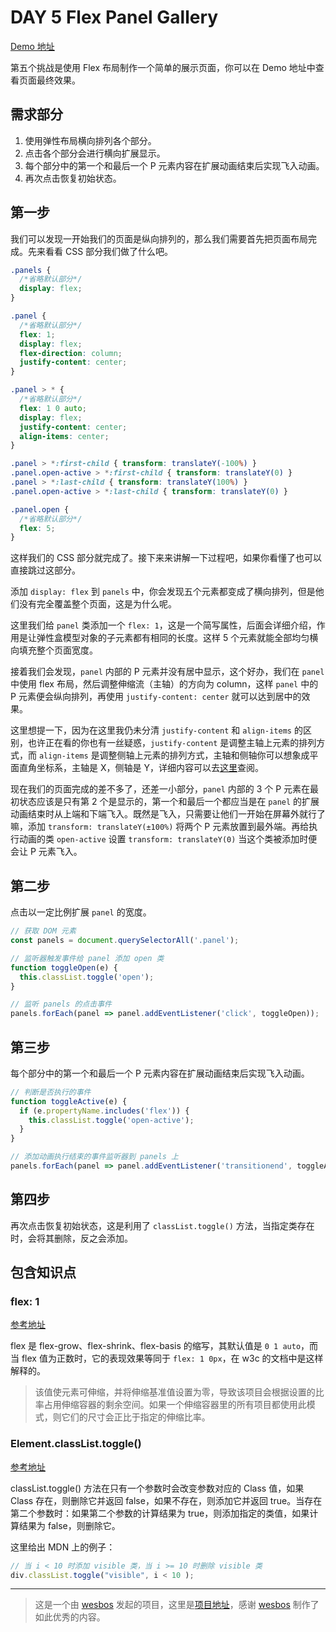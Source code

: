 # DAY 5 Flex Panel Gallery
[Demo 地址]()

第五个挑战是使用 Flex 布局制作一个简单的展示页面，你可以在 Demo 地址中查看页面最终效果。

## 需求部分

1. 使用弹性布局横向排列各个部分。
2. 点击各个部分会进行横向扩展显示。
3. 每个部分中的第一个和最后一个 P 元素内容在扩展动画结束后实现飞入动画。
4. 再次点击恢复初始状态。

## 第一步

我们可以发现一开始我们的页面是纵向排列的，那么我们需要首先把页面布局完成。先来看看 CSS 部分我们做了什么吧。

```css
.panels {
  /*省略默认部分*/
  display: flex;
}

.panel {
  /*省略默认部分*/
  flex: 1;
  display: flex;
  flex-direction: column;
  justify-content: center;
}

.panel > * {
  /*省略默认部分*/
  flex: 1 0 auto;
  display: flex;
  justify-content: center;
  align-items: center; 
}

.panel > *:first-child { transform: translateY(-100%) }
.panel.open-active > *:first-child { transform: translateY(0) }
.panel > *:last-child { transform: translateY(100%) }
.panel.open-active > *:last-child { transform: translateY(0) }

.panel.open {
  /*省略默认部分*/
  flex: 5;
}
```

这样我们的 CSS 部分就完成了。接下来来讲解一下过程吧，如果你看懂了也可以直接跳过这部分。

添加 `display: flex` 到 `panels` 中，你会发现五个元素都变成了横向排列，但是他们没有完全覆盖整个页面，这是为什么呢。

这里我们给 `panel` 类添加一个 `flex: 1`，这是一个简写属性，后面会详细介绍，作用是让弹性盒模型对象的子元素都有相同的长度。这样 5 个元素就能全部均匀横向填充整个页面宽度。

接着我们会发现，`panel` 内部的 P 元素并没有居中显示，这个好办，我们在 `panel` 中使用 flex 布局，然后调整伸缩流（主轴）的方向为 column，这样 `panel` 中的 P 元素便会纵向排列，再使用 `justify-content: center` 就可以达到居中的效果。

这里想提一下，因为在这里我仍未分清 `justify-content` 和 `align-items` 的区别，也许正在看的你也有一丝疑惑，`justify-content` 是调整主轴上元素的排列方式，而 `align-items` 是调整侧轴上元素的排列方式，主轴和侧轴你可以想象成平面直角坐标系，主轴是 X，侧轴是 Y，详细内容可以去[这里](https://www.w3.org/html/ig/zh/css-flex-1/#justify-content)查阅。

现在我们的页面完成的差不多了，还差一小部分，`panel` 内部的 3 个 P 元素在最初状态应该是只有第 2 个是显示的，第一个和最后一个都应当是在 `panel` 的扩展动画结束时从上端和下端飞入。既然是飞入，只需要让他们一开始在屏幕外就行了嘛，添加 `transform: translateY(±100%)` 将两个 P 元素放置到最外端。再给执行动画的类 `open-active` 设置 `transform: translateY(0)` 当这个类被添加时便会让 P 元素飞入。

## 第二步

点击以一定比例扩展 `panel` 的宽度。

```javascript
// 获取 DOM 元素
const panels = document.querySelectorAll('.panel');

// 监听器触发事件给 panel 添加 open 类
function toggleOpen(e) {
  this.classList.toggle('open');
}

// 监听 panels 的点击事件
panels.forEach(panel => panel.addEventListener('click', toggleOpen));
```

## 第三步

每个部分中的第一个和最后一个 P 元素内容在扩展动画结束后实现飞入动画。

```javascript
// 判断是否执行的事件
function toggleActive(e) {
  if (e.propertyName.includes('flex')) {
    this.classList.toggle('open-active');
  }
}

// 添加动画执行结束的事件监听器到 panels 上
panels.forEach(panel => panel.addEventListener('transitionend', toggleActive));
```
## 第四步

再次点击恢复初始状态，这是利用了 `classList.toggle()` 方法，当指定类存在时，会将其删除，反之会添加。

## 包含知识点

### flex: 1
[参考地址](https://www.w3.org/html/ig/zh/css-flex-1/#flexibility)

flex 是 flex-grow、flex-shrink、flex-basis 的缩写，其默认值是 `0 1 auto`，而当 flex 值为正数时，它的表现效果等同于 `flex: 1 0px`，在 w3c 的文档中是这样解释的。

> 该值使元素可伸缩，并将伸缩基准值设置为零，导致该项目会根据设置的比率占用伸缩容器的剩余空间。如果一个伸缩容器里的所有项目都使用此模式，则它们的尺寸会正比于指定的伸缩比率。

### Element.classList.toggle()
[参考地址](https://developer.mozilla.org/zh-CN/docs/Web/API/Element/classList)

classList.toggle() 方法在只有一个参数时会改变参数对应的 Class 值，如果 Class 存在，则删除它并返回 false，如果不存在，则添加它并返回 true。当存在第二个参数时：如果第二个参数的计算结果为 true，则添加指定的类值，如果计算结果为 false，则删除它。

这里给出 MDN 上的例子：

```javascript
// 当 i < 10 时添加 visible 类，当 i >= 10 时删除 visible 类
div.classList.toggle("visible", i < 10 );
```

----
>这是一个由 [wesbos](https://github.com/wesbos) 发起的项目，这里是[项目地址](https://github.com/wesbos/JavaScript30)，感谢 [wesbos](https://github.com/wesbos) 制作了如此优秀的内容。
